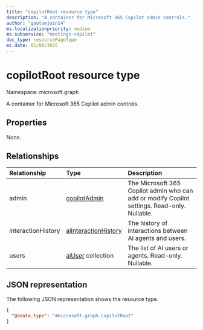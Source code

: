 ```yaml
---
title: "copilotRoot resource type"
description: "A container for Microsoft 365 Copilot admin controls."
author: "gautamjain14"
ms.localizationpriority: medium
ms.subservice: "meetings-copilot"
doc_type: resourcePageType
ms.date: 05/08/2025
---
```


# copilotRoot resource type

Namespace: microsoft.graph

A container for Microsoft 365 Copilot admin controls.

## Properties

None.

## Relationships
|Relationship|Type|Description|
|:---|:---|:---|
|admin|[copilotAdmin](../resources/copilotadmin.md)|The Microsoft 365 Copilot admin who can add or modify Copilot settings. Read-only. Nullable.|
|interactionHistory|[aiInteractionHistory](../resources/aiinteractionhistory.md)|The history of interactions between AI agents and users.|
|users|[aiUser](../resources/aiuser.md) collection|The list of AI users or agents. Read-only. Nullable.|

## JSON representation
The following JSON representation shows the resource type.
<!-- {
  "blockType": "resource",
  "keyProperty": "id",
  "@odata.type": "microsoft.graph.copilotRoot",
  "openType": false
}
-->
``` json
{
  "@odata.type": "#microsoft.graph.copilotRoot"
}
```
